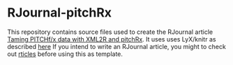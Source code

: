 RJournal-pitchRx
================


This repository contains source files used to create the RJournal article [Taming PITCHf/x data with XML2R and pitchRx](http://journal.r-project.org/archive/accepted/sievert.pdf).
It uses uses LyX/knitr as described [here](http://yihui.name/en/2013/02/contribute-to-the-r-journal-with-lyx-knitr/)
If you intend to write an RJournal article, you might to check out [rticles](https://github.com/rstudio/rticles) before using this as template.
